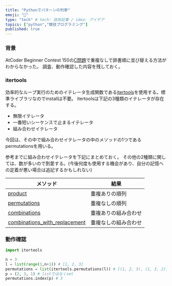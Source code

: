 ```yaml
---
title: "Pythonでパターンの列挙"
emoji: "🌊"
type: "tech" # tech: 技術記事 / idea: アイデア
topics: ["python","競技プログラミング"]
published: true
---
```


### 背景

AtCoder Beginner Contest 150の[C問題](https://atcoder.jp/contests/abc150/tasks/abc150_c)で重複なしで辞書順に並び替える方法がわからなかった。
調査、動作確認した内容を残しておく。

### itertools

効率的なループ実行のためのイテレータ生成関数である[itertools](https://docs.python.org/ja/3/library/itertools.html)を使用する。標準ライブラリなのでinstallは不要。
itertoolsは下記の3種類のイテレータが存在する。

- 無限イテレータ
- 一番短いシーケンスで止まるイテレータ
- 組み合わせイテレータ

今回は、その中で組み合わせイテレータの中のメソッドの1つであるpermutationsを用いる。

参考までに組み合わせイテレータを下記にまとめておく。
その他の2種類に関しては、数が多いので割愛する。(今後何度も使用する機会があり、自分の記憶への定着が悪い場合は追記するかもしれない)

| メソッド                      | 結果                 | 
| ----------------------------- | -------------------- | 
| [product](https://docs.python.org/ja/3/library/itertools.html#itertools.product) | 重複ありの順列       | 
| [permutations](https://docs.python.org/ja/3/library/itertools.html#itertools.permutations) | 重複なしの順列       | 
| [combinations](https://docs.python.org/ja/3/library/itertools.html#itertools.combinations) | 重複ありの組み合わせ | 
| [combinations_with_replacement](https://docs.python.org/ja/3/library/itertools.html#itertools.combinations_with_replacement) | 重複なしの組み合わせ | 

### 動作確認


```python
import itertools

n = 3
l = list(range(1,n+1)) # [1, 2, 3]
permutations = list(itertools.permutations(l)) # [(1, 2, 3), (1, 3, 2), (2, 1, 3), (2, 3, 1), (3, 1, 2), (3, 2, 1)]
p = (2, 3, 1) # listではなくset
permutations.index(p) # 3
```
